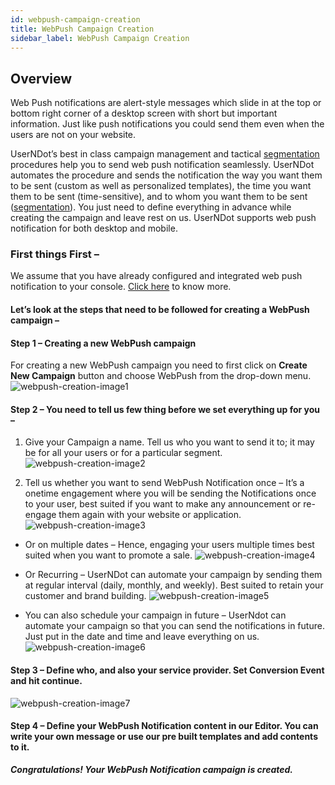 ```yaml
---
id: webpush-campaign-creation
title: WebPush Campaign Creation
sidebar_label: WebPush Campaign Creation
---
```

## Overview

Web Push notifications are alert-style messages which slide in at the top or bottom right corner of a desktop screen with short but important information. Just like push notifications you could send them even when the users are not on your website.

UserNDot’s best in class campaign management and tactical [segmentation](/d/docs/fundamentals/segments) procedures help you to send web push notification seamlessly. UserNDot automates the procedure and sends the notification the way you want them to be sent (custom as well as personalized templates), the time you want them to be sent (time-sensitive), and to whom you want them to be sent ([segmentation](/d/docs/fundamentals/segments)). You just need to define everything in advance while creating the campaign and leave rest on us. UserNDot supports web push notification for both desktop and mobile.

### First things First –
We assume that you have already configured and integrated web push notification to your console. [Click here](/d/docs/fundamentals/integrationOfwebpushnotification) to know more.

#### Let’s look at the steps that need to be followed for creating a WebPush campaign – 

#### Step 1 – Creating a new WebPush campaign
For creating a new WebPush campaign you need to first click on **Create New Campaign** button and choose WebPush from the drop-down menu.
![webpush-creation-image1](/d/img/WebPushCampaignCreation/WebPush-Campaign-Creation-1.png)

#### Step 2 – You need to tell us few thing before we set everything up for you –
    
1.   Give your Campaign a name. Tell us who you want to send it to; it may be for all your users or for a particular segment.
![webpush-creation-image2](/d/img/WebPushCampaignCreation/WebPush-Campaign-Creation-2.png)

2.  Tell us whether you want to send WebPush Notification once – It’s a onetime engagement where you will be sending the Notifications once to your user, best suited if you want to make any announcement or re-engage them again with your website or application.      
![webpush-creation-image3](/d/img/WebPushCampaignCreation/WebPush-Campaign-Creation-3.png)

* Or on multiple dates – Hence, engaging your users multiple times best suited when you want to promote a sale.
![webpush-creation-image4](/d/img/WebPushCampaignCreation/WebPush-Campaign-Creation-4.png)

* Or Recurring – UserNDot can automate your campaign by sending them at regular interval (daily, monthly, and weekly). Best suited to retain your customer and brand building.
![webpush-creation-image5](/d/img/WebPushCampaignCreation/WebPush-Campaign-Creation-5.png)

* You can also schedule your campaign in future – UserNdot can automate your campaign so that you can send the notifications in future. Just put in the date and time and leave everything on us.
![webpush-creation-image6](/d/img/WebPushCampaignCreation/WebPush-Campaign-Creation-6.png)

#### Step 3 – Define who, and also your service provider. Set Conversion Event and hit continue. 
![webpush-creation-image7](/d/img/WebPushCampaignCreation/WebPush-Campaign-Creation-7.png)

#### Step 4 – Define your WebPush Notification content in our Editor. You can write your own message or use our pre built templates and add contents to it.


***Congratulations! Your WebPush Notification campaign is created.***

